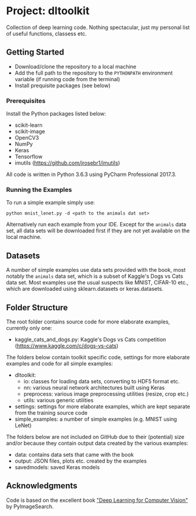 # Project: dltoolkit
Collection of deep learning code. Nothing spectacular, just my personal list of useful functions, classess etc. 

## Getting Started
- Download/clone the repository to a local machine
- Add the full path to the repository to the `PYTHONPATH` environment variable (if running code from the terminal)
- Install prequisite packages (see below)

### Prerequisites
Install the Python packages listed below:

- scikit-learn
- scikit-image
- OpenCV3
- NumPy
- Keras
- Tensorflow
- imutils (https://github.com/jrosebr1/imutils)

All code is written in Python 3.6.3 using PyCharm Professional 2017.3.

### Running the Examples
To run a simple example simply use:

`python mnist_lenet.py -d <path to the animals dat set>`

Alternatively run each example from your IDE. Except for the `animals` data set, all data sets will be downloaded first if they are not yet available on the local machine.

## Datasets
A number of simple examples use data sets provided with the book, most notably the `animals` data set, which is a subset of Kaggle's Dogs vs Cats data set. Most examples use the usual suspects like MNIST, CIFAR-10 etc., which are downloaded using sklearn.datasets or keras.datasets.

## Folder Structure
The root folder contains source code for more elaborate examples, currently only one:

- kaggle_cats_and_dogs.py: Kaggle's Dogs vs Cats competition (https://www.kaggle.com/c/dogs-vs-cats)

The folders below contain toolkit specific code, settings for more elaborate examples and code for all simple examples:

- dltoolkit:
  - io: classes for loading data sets, converting to HDF5 format etc.
  - nn: various neural network architectures built using Keras
  - preprocess: various image preprocessing utilities (resize, crop etc.)
  - utils: various generic utilities
- settings: settings for more elaborate examples, which are kept separate from the training source code
- simple_examples: a number of simple examples (e.g. MNIST using LeNet)

The folders below are not included on GitHub due to their (potential) size and/or because they contain output data created by the various examples:

- data: contains data sets that came with the book
- output: JSON files, plots etc. created by the examples
- savedmodels: saved Keras models

## Acknowledgments
Code is based on the excellent book ["Deep Learning for Computer Vision"](https://www.pyimagesearch.com/deep-learning-computer-vision-python-book/) by PyImageSearch.
